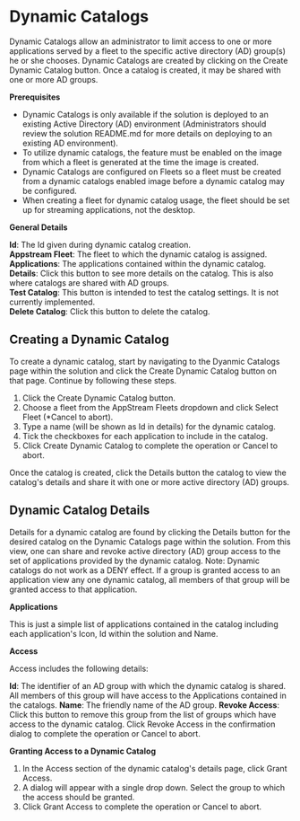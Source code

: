 # Dynamic Catalogs

Dynamic Catalogs allow an administrator to limit access to one or more applications served by a fleet to the specific active directory (AD) group(s) he or she chooses. Dynamic Catalogs are created by clicking on the Create Dynamic Catalog button. Once a catalog is created, it may be shared with one or more AD groups.

**Prerequisites**

* Dynamic Catalogs is only available if the solution is deployed to an existing Active Directory (AD) environment (Administrators should review the solution README.md for more details on deploying to an existing AD environment). 
* To utilize dynamic catalogs, the feature must be enabled on the image from which a fleet is generated at the time the image is created. 
* Dynamic Catalogs are configured on Fleets so a fleet must be created from a dynamic catalogs enabled image before a dynamic catalog may be configured. 
* When creating a fleet for dynamic catalog usage, the fleet should be set up for streaming applications, not the desktop.

**General Details**

**Id**: The Id given during dynamic catalog creation.\
**Appstream Fleet**: The fleet to which the dynamic catalog is assigned.\
**Applications**: The applications contained within the dynamic catalog.\
**Details**: Click this button to see more details on the catalog. This is also where catalogs are shared with AD groups.\
**Test Catalog**: This button is intended to test the catalog settings. It is not currently implemented.\
**Delete Catalog**: Click this button to delete the catalog.
    
## Creating a Dynamic Catalog

To create a dynamic catalog, start by navigating to the Dyanmic Catalogs page within the solution and click the Create Dynamic Catalog button on that page. Continue by following these steps.

1. Click the Create Dynamic Catalog button.
2. Choose a fleet from the AppStream Fleets dropdown and click Select Fleet (*Cancel to abort).
3. Type a name (will be shown as Id in details) for the dynamic catalog.
4. Tick the checkboxes for each application to include in the catalog.
5. Click Create Dynamic Catalog to complete the operation or Cancel to abort.

Once the catalog is created, click the Details button the catalog to view the catalog's details and share it with one or more active directory (AD) groups.

## Dynamic Catalog Details

Details for a dynamic catalog are found by clicking the Details button for the desired catalog on the Dynamic Catalogs page within the solution. From this view, one can share and revoke active directory (AD) group access to the set of applications provided by the dynamic catalog. Note: Dynamic catalogs do not work as a DENY effect. If a group is granted access to an application view any one dynamic catalog, all members of that group will be granted access to that application.

**Applications**

This is just a simple list of applications contained in the catalog including each application's Icon, Id within the solution and Name.

**Access**

Access includes the following details:

**Id**: The identifier of an AD group with which the dynamic catalog is shared. All members of this group will have access to the Applications contained in the catalogs. 
**Name**: The friendly name of the AD group. 
**Revoke Access**: Click this button to remove this group from the list of groups which have access to the dynamic catalog. Click Revoke Access in the confirmation dialog to complete the operation or Cancel to abort.

**Granting Access to a Dynamic Catalog**

1. In the Access section of the dynamic catalog's details page, click Grant Access.
2. A dialog will appear with a single drop down. Select the group to which the access should be granted.
3. Click Grant Access to complete the operation or Cancel to abort.
